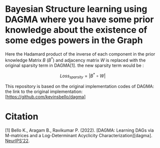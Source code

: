 # Bayesian Structure learning using DAGMA where you have some prior knowledge about the existence of some edges powers in the Graph

  Here the Hadamard product of the inverse of each component in the prior knowledge Matrix $B$ ($B^{*}$) and adjacency matrix $W$ is replaced with the original sparsity term in 
  DAGMA[1].
  the new sparsity term would be :

   $$Loss_{sparsity} = |B^{*}\circ W|$$
  
This repository is based on the original implementation codes of DAGMA:
the link to the original implementation: [https://github.com/kevinsbello/dagma]


# Citation
[1] Bello K., Aragam B., Ravikumar P. (2022). [DAGMA: Learning DAGs via M-matrices and a Log-Determinant Acyclicity Characterization][dagma]. [NeurIPS'22](https://nips.cc/Conferences/2022/). 
